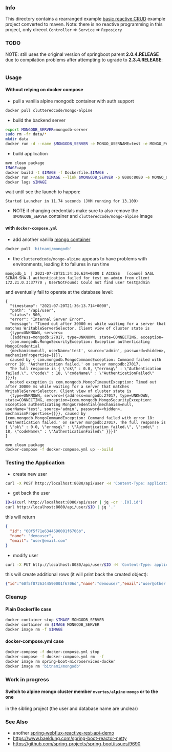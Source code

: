 ### Info

This directory contains a rearranged example
[basic reactive CRUD](https://github.com/rbarbioni/spring-boot-microservices-docker) example project
converted to maven. Note: there is no reactive programming in this project, only direect `Controller` =&gt; `Service` =&gt; `Reposiory`

### TODO

NOTE:
still uses the original version of springboot parent __2.0.4.RELEASE__
due to compilation problems after attempting to ugrade to __2.3.4.RELEASE__:
```sh

```
### Usage

####  Without relying on docker compose
  * pull a vanilla alpine mongodb container with auth support
```sh
docker pull clutteredcode/mongo-alpine
```
 * build the backend server
```sh
export MONGODB_SERVER=mongodb-server
sudo rm -fr data/*
mkdir data
docker run -d --name $MONGODB_SERVER -e MONGO_USERNAME=test -e MONGO_PASSWORD=test -p 27017:27017 -v data:/data/db clutteredcode/mongo-alpine
```
* build application
```sh
mvn clean package
IMAGE=app
docker build -t $IMAGE -f Dockerfile.$IMAGE .
docker run --name $IMAGE --link $MONGODB_SERVER -p 8080:8080 -e MONGO_USERNAME=test -e MONGO_PASSWORD=test -e MONGODB_HOST=$MONGODB_SERVER -e MONGODB_DATABASE=admin -d $IMAGE
docker logs $IMAGE
```
wait until see the launch to happen:
```text
Started Launcher in 11.74 seconds (JVM running for 13.109)
```
* NOTE if changing credentials make sure to also remove the `$MONGODB_SERVER` container and `clutteredcode/mongo-alpine` image

#### with `docker-compose.yml`
 * add another vanilla [mongo container](https://github.com/bitnami/bitnami-docker-mongodb)

```sh
docker pull 'bitnami/mongodb'
```
 - the `clutteredcode/mongo-alpine` appears to have problems with environments, leading it to failures in run time
```text
mongodb_1  | 2021-07-20T21:34:30.634+0000 I ACCESS   [conn6] SASL SCRAM-SHA-1 authentication failed for test on admin from client 172.21.0.3:37770 ; UserNotFound: Could not find user test@admin
```
and eventually fail to operate at the database level:
```text
{
  "timestamp": "2021-07-20T21:36:13.714+0000",
  "path": "/api/user",
  "status": 500,
  "error": "Internal Server Error",
  "message": "Timed out after 30000 ms while waiting for a server that matches WritableServerSelector. Client view of cluster state is
  {type=UNKNOWN, servers=
  [{address=mongodb:27017, type=UNKNOWN, state=CONNECTING, exception=
  {com.mongodb.MongoSecurityException: Exception authenticating MongoCredential
  {mechanism=null, userName='test', source='admin', password=<hidden>, mechanismProperties={}}},
  caused by { com.mongodb.MongoCommandException: Command failed with error 18: 'Authentication failed.' on server mongodb:27017.
  The full response is { \"ok\" : 0.0, \"errmsg\" : \"Authentication failed.\", \"code\" : 18, \"codeName\" : \"AuthenticationFailed\" }}}];
  nested exception is com.mongodb.MongoTimeoutException: Timed out after 30000 ms while waiting for a server that matches WritableServerSelector. Client view of cluster state is
  {type=UNKNOWN, servers=[{address=mongodb:27017, type=UNKNOWN, state=CONNECTING, exception={com.mongodb.MongoSecurityException: Exception authenticating MongoCredential{mechanism=null, userName='test', source='admin', password=<hidden>, mechanismProperties={}}}, caused by {com.mongodb.MongoCommandException: Command failed with error 18: 'Authentication failed.' on server mongodb:27017. The full response is { \"ok\" : 0.0, \"errmsg\" : \"Authentication failed.\", \"code\" : 18, \"codeName\" : \"AuthenticationFailed\" }}}]"
}

```
```sh
mvn clean package
docker-compose -f docker-compose.yml up --build
```

### Testing the Application
* create new user
```sh
curl -X POST http://localhost:8080/api/user -H 'Content-Type: application/json' -d '{ "name":"demouser", "email": "user@email.com"}'
```
* get back the user

```sh
ID=$(curl http://localhost:8080/api/user | jq -cr '.[0].id')
curl http://localhost:8080/api/user/$ID | jq '.'
```
this will return
```json
{
  "id": "60f5f71e6344590001f6706b",
  "name": "demouser",
  "email": "user@email.com"
}
```
* modify user
```sh
curl -X PUT http://localhost:8080/api/user/$ID -H 'Content-Type: application/json' -d '{"email": "user@other.email.com", "name": "demouser"}'
```
this will create additional rows (it will print back the created object):
```json
{"id":"60f5f8726344590001f6706d","name":"demouser","email":"user@other.email.com"}
```
### Cleanup
#### Plain Dockerfile case
```sh
docker container stop $IMAGE MONGODB_SERVER
docker container rm $IMAGE MONGODB_SERVER
docker image rm -f $IMAGE
```
#### docker-compose.yml case
```sh
docker-compose -f docker-compose.yml stop
docker-compose -f docker-compose.yml rm  -f
docker image rm spring-boot-microservices-docker
docker image rm 'bitnami/mongodb'
```
### Work in progress

#### Switch to alpine mongo cluster member `mvertes/alpine-mongo` or to the one
in the sibling project (the user and database name are unclear)

### See Also

   * another [spring-webflux-reactive-rest-api-demo](https://github.com/callicoder/spring-webflux-reactive-rest-api-demo)
   * https://www.baeldung.com/spring-boot-reactor-netty
   * https://github.com/spring-projects/spring-boot/issues/9690
	
